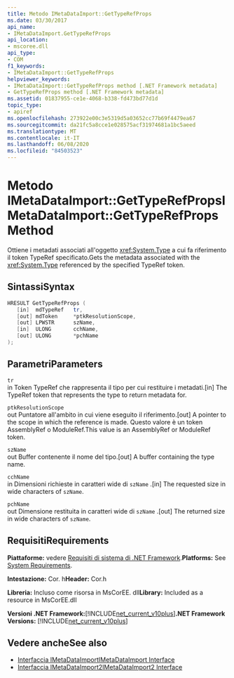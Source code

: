 ```yaml
---
title: Metodo IMetaDataImport::GetTypeRefProps
ms.date: 03/30/2017
api_name:
- IMetaDataImport.GetTypeRefProps
api_location:
- mscoree.dll
api_type:
- COM
f1_keywords:
- IMetaDataImport::GetTypeRefProps
helpviewer_keywords:
- IMetaDataImport::GetTypeRefProps method [.NET Framework metadata]
- GetTypeRefProps method [.NET Framework metadata]
ms.assetid: 01837955-ce1e-4068-b338-fd473bd77d1d
topic_type:
- apiref
ms.openlocfilehash: 273922e00c3e5319d5a03652cc77b69f4479ea67
ms.sourcegitcommit: da21fc5a8cce1e028575acf31974681a1bc5aeed
ms.translationtype: MT
ms.contentlocale: it-IT
ms.lasthandoff: 06/08/2020
ms.locfileid: "84503523"
---
```

# <a name="imetadataimportgettyperefprops-method"></a><span data-ttu-id="6fcb1-102">Metodo IMetaDataImport::GetTypeRefProps</span><span class="sxs-lookup"><span data-stu-id="6fcb1-102">IMetaDataImport::GetTypeRefProps Method</span></span>
<span data-ttu-id="6fcb1-103">Ottiene i metadati associati all'oggetto <xref:System.Type> a cui fa riferimento il token TypeRef specificato.</span><span class="sxs-lookup"><span data-stu-id="6fcb1-103">Gets the metadata associated with the <xref:System.Type> referenced by the specified TypeRef token.</span></span>  
  
## <a name="syntax"></a><span data-ttu-id="6fcb1-104">Sintassi</span><span class="sxs-lookup"><span data-stu-id="6fcb1-104">Syntax</span></span>  
  
```cpp  
HRESULT GetTypeRefProps (  
   [in]  mdTypeRef   tr,  
   [out] mdToken     *ptkResolutionScope,  
   [out] LPWSTR      szName,  
   [in]  ULONG       cchName,  
   [out] ULONG       *pchName  
);  
```  
  
## <a name="parameters"></a><span data-ttu-id="6fcb1-105">Parametri</span><span class="sxs-lookup"><span data-stu-id="6fcb1-105">Parameters</span></span>  
 `tr`  
 <span data-ttu-id="6fcb1-106">in Token TypeRef che rappresenta il tipo per cui restituire i metadati.</span><span class="sxs-lookup"><span data-stu-id="6fcb1-106">[in] The TypeRef token that represents the type to return metadata for.</span></span>  
  
 `ptkResolutionScope`  
 <span data-ttu-id="6fcb1-107">out Puntatore all'ambito in cui viene eseguito il riferimento.</span><span class="sxs-lookup"><span data-stu-id="6fcb1-107">[out] A pointer to the scope in which the reference is made.</span></span> <span data-ttu-id="6fcb1-108">Questo valore è un token AssemblyRef o ModuleRef.</span><span class="sxs-lookup"><span data-stu-id="6fcb1-108">This value is an AssemblyRef or ModuleRef token.</span></span>  
  
 `szName`  
 <span data-ttu-id="6fcb1-109">out Buffer contenente il nome del tipo.</span><span class="sxs-lookup"><span data-stu-id="6fcb1-109">[out] A buffer containing the type name.</span></span>  
  
 `cchName`  
 <span data-ttu-id="6fcb1-110">in Dimensioni richieste in caratteri wide di `szName` .</span><span class="sxs-lookup"><span data-stu-id="6fcb1-110">[in] The requested size in wide characters of `szName`.</span></span>  
  
 `pchName`  
 <span data-ttu-id="6fcb1-111">out Dimensione restituita in caratteri wide di `szName` .</span><span class="sxs-lookup"><span data-stu-id="6fcb1-111">[out] The returned size in wide characters of `szName`.</span></span>  
  
## <a name="requirements"></a><span data-ttu-id="6fcb1-112">Requisiti</span><span class="sxs-lookup"><span data-stu-id="6fcb1-112">Requirements</span></span>  
 <span data-ttu-id="6fcb1-113">**Piattaforme:** vedere [Requisiti di sistema di .NET Framework](../../get-started/system-requirements.md).</span><span class="sxs-lookup"><span data-stu-id="6fcb1-113">**Platforms:** See [System Requirements](../../get-started/system-requirements.md).</span></span>  
  
 <span data-ttu-id="6fcb1-114">**Intestazione:** Cor. h</span><span class="sxs-lookup"><span data-stu-id="6fcb1-114">**Header:** Cor.h</span></span>  
  
 <span data-ttu-id="6fcb1-115">**Libreria:** Incluso come risorsa in MsCorEE. dll</span><span class="sxs-lookup"><span data-stu-id="6fcb1-115">**Library:** Included as a resource in MsCorEE.dll</span></span>  
  
 <span data-ttu-id="6fcb1-116">**Versioni .NET Framework:**[!INCLUDE[net_current_v10plus](../../../../includes/net-current-v10plus-md.md)]</span><span class="sxs-lookup"><span data-stu-id="6fcb1-116">**.NET Framework Versions:** [!INCLUDE[net_current_v10plus](../../../../includes/net-current-v10plus-md.md)]</span></span>  
  
## <a name="see-also"></a><span data-ttu-id="6fcb1-117">Vedere anche</span><span class="sxs-lookup"><span data-stu-id="6fcb1-117">See also</span></span>

- [<span data-ttu-id="6fcb1-118">Interfaccia IMetaDataImport</span><span class="sxs-lookup"><span data-stu-id="6fcb1-118">IMetaDataImport Interface</span></span>](imetadataimport-interface.md)
- [<span data-ttu-id="6fcb1-119">Interfaccia IMetaDataImport2</span><span class="sxs-lookup"><span data-stu-id="6fcb1-119">IMetaDataImport2 Interface</span></span>](imetadataimport2-interface.md)

